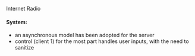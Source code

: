 Internet Radio

#### System:

- an asynchronous model has been adopted for the server
- control (client 1) for the most part handles user inputs, with the need to sanitize
